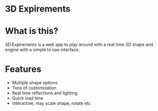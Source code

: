# 3D Expirements

# What is this?
3D Expirements is a web app to play around with a real time 3D shape and engine with a simple to use interface.

# Features
- Multiple shape options
- Tons of customization
- Real time reflections and lighting
- Quick load time
- Interactive, may scale shape, rotate etc
